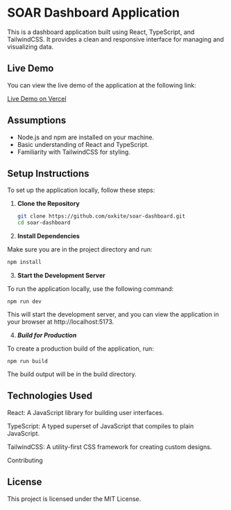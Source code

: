 # SOAR Dashboard Application

This is a dashboard application built using React, TypeScript, and TailwindCSS. It provides a clean and responsive interface for managing and visualizing data.

## Live Demo

You can view the live demo of the application at the following link:

[Live Demo on Vercel](https://soar-dashboard-coral.vercel.app)

## Assumptions

- Node.js and npm are installed on your machine.
- Basic understanding of React and TypeScript.
- Familiarity with TailwindCSS for styling.

## Setup Instructions

To set up the application locally, follow these steps:

1. **Clone the Repository**

   ```bash
   git clone https://github.com/oxkite/soar-dashboard.git
   cd soar-dashboard
   ```

2. **Install Dependencies**

Make sure you are in the project directory and run:

   ```bash
   npm install
   ```

3. **Start the Development Server**

To run the application locally, use the following command:

   ```
   npm run dev
   ```

This will start the development server, and you can view the application in your browser at http://localhost:5173.

4. ***Build for Production***

To create a production build of the application, run:

   ```
   npm run build
   ```

The build output will be in the build directory.

## Technologies Used

React: A JavaScript library for building user interfaces.

TypeScript: A typed superset of JavaScript that compiles to plain JavaScript.

TailwindCSS: A utility-first CSS framework for creating custom designs.

Contributing

## License
This project is licensed under the MIT License.

